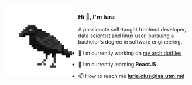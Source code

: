 <img width="200px" align="left" src="https://raw.githubusercontent.com/IuraCPersonal/IuraCPersonal/main/crow.gif">

### Hi 👋, I'm Iura

A passionate self-taught frontend developer, data scientist and linux user, pursuing a bachelor's degree in software engineering.

- 🔭 I’m currently working on [my arch dotfiles](https://github.com/IuraCPersonal/dotfiles)

- 🌱 I’m currently learning **ReactJS**

- 📫 How to reach me **iurie.cius@isa.utm.md**
